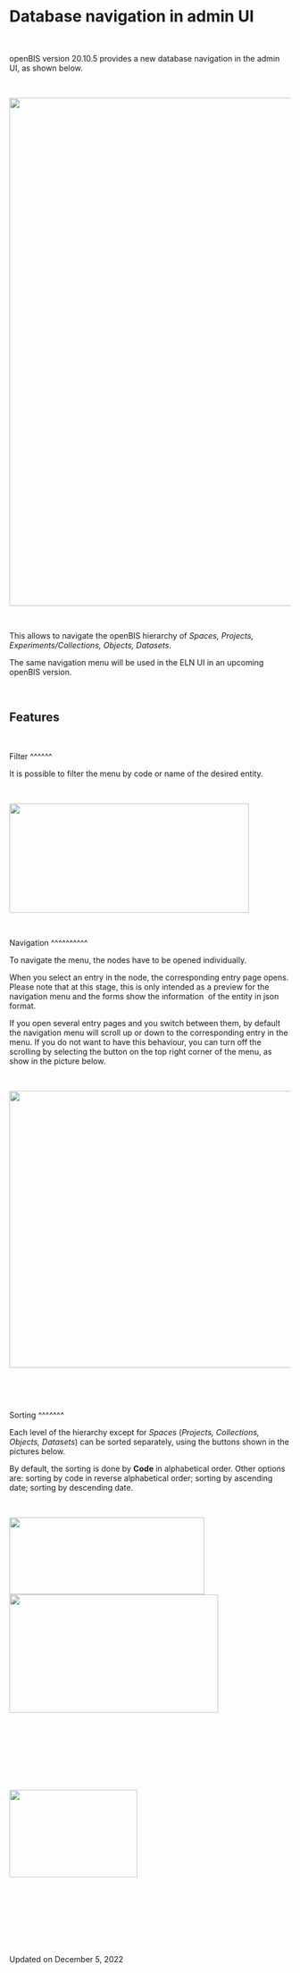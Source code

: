 Database navigation in admin UI
=========================

<a href="#" class="wedocs-print-article wedocs-hide-print wedocs-hide-mobile" title="Print this article"><em></em></a>

 

openBIS version 20.10.5 provides a new database navigation in the admin
UI, as shown below.

 

<img src="https://openbis.ch/wp-content/uploads/2022/11/database-navigation-amdin-ui.png" class="alignnone size-full wp-image-3768" sizes="(max-width: 1006px) 100vw, 1006px" srcset="https://openbis.ch/wp-content/uploads/2022/11/database-navigation-amdin-ui.png 1006w, https://openbis.ch/wp-content/uploads/2022/11/database-navigation-amdin-ui-300x271.png 300w, https://openbis.ch/wp-content/uploads/2022/11/database-navigation-amdin-ui-768x695.png 768w, https://openbis.ch/wp-content/uploads/2022/11/database-navigation-amdin-ui-700x633.png 700w" width="1006" height="910" />

 

This allows to navigate the openBIS hierarchy of *Spaces, Projects,
Experiments/Collections, Objects, Datasets*.

The same navigation menu will be used in the ELN UI in an upcoming
openBIS version.

 

Features
--------

 

Filter
^^^^^^

It is possible to filter the menu by code or name of the desired entity.

 

<img src="https://openbis.ch/wp-content/uploads/2022/11/database-filter-admin-ui-1.png" class="alignnone size-full wp-image-3771" sizes="(max-width: 429px) 100vw, 429px" srcset="https://openbis.ch/wp-content/uploads/2022/11/database-filter-admin-ui-1.png 429w, https://openbis.ch/wp-content/uploads/2022/11/database-filter-admin-ui-1-300x137.png 300w" width="429" height="196" />

 

Navigation
^^^^^^^^^^

To navigate the menu, the nodes have to be opened individually.

When you select an entry in the node, the corresponding entry page
opens. Please note that at this stage, this is only intended as a
preview for the navigation menu and the forms show the information  of
the entity in json format.

If you open several entry pages and you switch between them, by default
the navigation menu will scroll up or down to the corresponding entry in
the menu. If you do not want to have this behaviour, you can turn off
the scrolling by selecting the button on the top right corner of the
menu, as show in the picture below.

 

<img src="https://openbis.ch/wp-content/uploads/2022/11/database-navigation-tabs-1024x496.png" class="alignnone size-large wp-image-3772" sizes="(max-width: 1024px) 100vw, 1024px" srcset="https://openbis.ch/wp-content/uploads/2022/11/database-navigation-tabs-1024x496.png 1024w, https://openbis.ch/wp-content/uploads/2022/11/database-navigation-tabs-300x145.png 300w, https://openbis.ch/wp-content/uploads/2022/11/database-navigation-tabs-768x372.png 768w, https://openbis.ch/wp-content/uploads/2022/11/database-navigation-tabs-700x339.png 700w" width="1024" height="496" />

 

 

Sorting
^^^^^^^

Each level of the hierarchy except for *Spaces* (*Projects, Collections,
Objects, Datasets*) can be sorted separately, using the buttons shown in
the pictures below.

By default, the sorting is done by **Code** in alphabetical order. Other
options are: sorting by code in reverse alphabetical order; sorting by
ascending date; sorting by descending date.

 

<img src="https://openbis.ch/wp-content/uploads/2022/11/Screenshot-2022-11-30-at-17.25.24.png" class="alignnone wp-image-3775" sizes="(max-width: 349px) 100vw, 349px" srcset="https://openbis.ch/wp-content/uploads/2022/11/Screenshot-2022-11-30-at-17.25.24.png 530w, https://openbis.ch/wp-content/uploads/2022/11/Screenshot-2022-11-30-at-17.25.24-300x118.png 300w" width="349" height="138" /><img src="https://openbis.ch/wp-content/uploads/2022/11/Screenshot-2022-11-30-at-17.25.06.png" class="wp-image-3774 alignleft" sizes="(max-width: 374px) 100vw, 374px" srcset="https://openbis.ch/wp-content/uploads/2022/11/Screenshot-2022-11-30-at-17.25.06.png 534w, https://openbis.ch/wp-content/uploads/2022/11/Screenshot-2022-11-30-at-17.25.06-300x170.png 300w" width="374" height="212" />

 

 

 

 

<img src="https://openbis.ch/wp-content/uploads/2022/11/Screenshot-2022-11-30-at-17.25.37.png" class="alignnone size-large wp-image-3776" width="229" height="157" />

 

 

 

 

Updated on December 5, 2022
